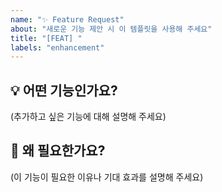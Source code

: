 ```yaml
---
name: "✨ Feature Request"
about: "새로운 기능 제안 시 이 템플릿을 사용해 주세요"
title: "[FEAT] "
labels: "enhancement"
---
```


## 💡 어떤 기능인가요?

(추가하고 싶은 기능에 대해 설명해 주세요)

## 🧐 왜 필요한가요?

(이 기능이 필요한 이유나 기대 효과를 설명해 주세요)